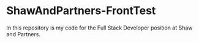 # ShawAndPartners-FrontTest
In this repository is my code for the Full Stack Developer position at Shaw and Partners.

